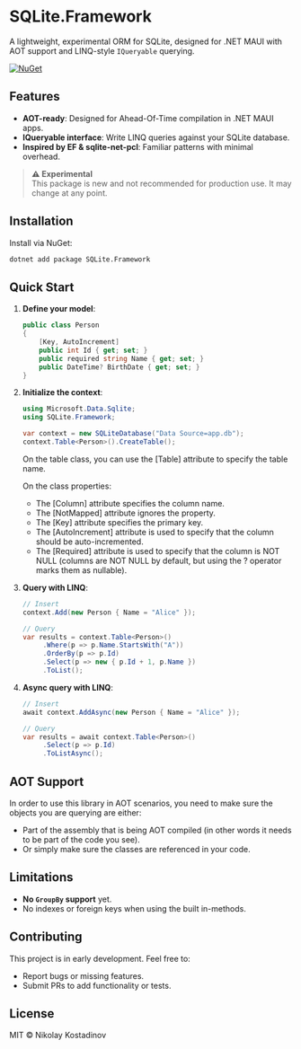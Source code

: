 # SQLite.Framework

A lightweight, experimental ORM for SQLite, designed for .NET MAUI with AOT support and LINQ-style `IQueryable` querying.

[![NuGet](https://img.shields.io/nuget/v/SQLite.Framework.svg)](https://www.nuget.org/packages/SQLite.Framework/)

## Features

- **AOT-ready**: Designed for Ahead-Of-Time compilation in .NET MAUI apps.
- **IQueryable interface**: Write LINQ queries against your SQLite database.
- **Inspired by EF & sqlite-net-pcl**: Familiar patterns with minimal overhead.

> **⚠️ Experimental**  
> This package is new and not recommended for production use. It may change at any point.

## Installation

Install via NuGet:

```bash
dotnet add package SQLite.Framework
```

## Quick Start

1. **Define your model**:

   ```csharp
   public class Person
   {
       [Key, AutoIncrement]
       public int Id { get; set; }
       public required string Name { get; set; }
       public DateTime? BirthDate { get; set; }
   }
   ```

2. **Initialize the context**:

   ```csharp
   using Microsoft.Data.Sqlite;
   using SQLite.Framework;

   var context = new SQLiteDatabase("Data Source=app.db");
   context.Table<Person>().CreateTable();
   ```

    On the table class, you can use the [Table] attribute to specify the table name.

    On the class properties:
    - The [Column] attribute specifies the column name.
    - The [NotMapped] attribute ignores the property.
    - The [Key] attribute specifies the primary key.
    - The [AutoIncrement] attribute is used to specify that the column should be auto-incremented.
    - The [Required] attribute is used to specify that the column is NOT NULL (columns are NOT NULL by default, but using the ? operator marks them as nullable).

3. **Query with LINQ**:

   ```csharp
   // Insert
   context.Add(new Person { Name = "Alice" });

   // Query
   var results = context.Table<Person>()
        .Where(p => p.Name.StartsWith("A"))
        .OrderBy(p => p.Id)
        .Select(p => new { p.Id + 1, p.Name })
        .ToList();
   ```

4. **Async query with LINQ**:

   ```csharp
   // Insert
   await context.AddAsync(new Person { Name = "Alice" });

   // Query
   var results = await context.Table<Person>()
        .Select(p => p.Id)
        .ToListAsync();
   ```

## AOT Support

In order to use this library in AOT scenarios, you need to make sure the objects you are querying are either:

- Part of the assembly that is being AOT compiled (in other words it needs to be part of the code you see).
- Or simply make sure the classes are referenced in your code.

## Limitations

- **No `GroupBy` support** yet.
- No indexes or foreign keys when using the built in-methods.

## Contributing

This project is in early development. Feel free to:

- Report bugs or missing features.
- Submit PRs to add functionality or tests.

## License

MIT © Nikolay Kostadinov
